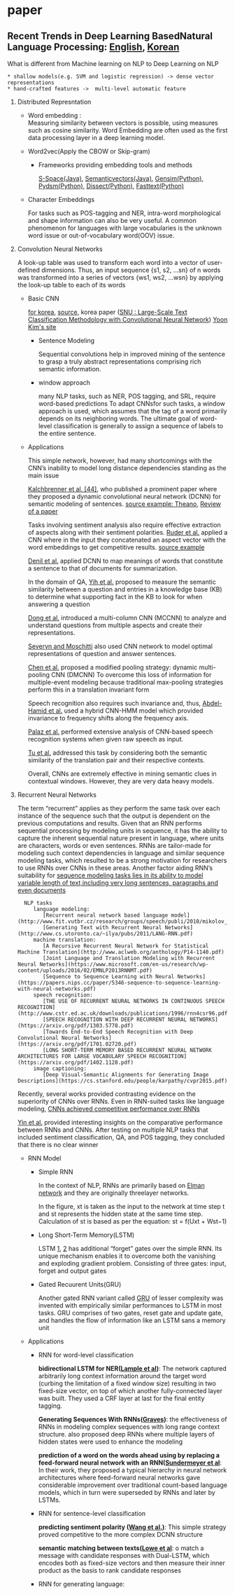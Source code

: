 # paper

## Recent Trends in Deep Learning BasedNatural Language Processing: [English](https://arxiv.org/pdf/1708.02709.pdf), [Korean](https://ratsgo.github.io/natural%20language%20processing/2017/08/16/deepNLP/)

What is different from Machine learning on NLP to Deep Learning on NLP

    * shallow models(e.g. SVM and logistic regression) -> dense vector representations
    * hand-crafted features ->  multi-level automatic feature


1. Distributed Represntation
    * Word embedding :  
        Measuring similarity between vectors is possible, using measures such as cosine similarity. 
        Word Embedding are often used as the first data processing layer in a deep learning model.
    * Word2vec(Apply the CBOW or Skip-gram)
        
        * Frameworks providing embedding tools and methods
        
          [S-Space(Java)](https://github.com/fozziethebeat/S-Space), 
          [Semanticvectors(Java)](https://github.com/semanticvectors/), 
          [Gensim(Python)](https://radimrehurek.com/gensim/), 
          [Pydsm(Python)](https://github.com/jimmycallin/pydsm/), 
          [Dissect(Python)](http://clic.cimec.unitn.it/composes/toolkit/), 
          [Fasttext(Python)](https://fasttext.cc/)
          
    * Character Embeddings
         
        For tasks such as POS-tagging and NER, intra-word morphological and shape information can also be very useful. A common phenomenon for languages with large vocabularies is the unknown word issue or out-of-vocabulary word(OOV)
issue.

2. Convolution Neural Networks


   A look-up table was used to transform each word into a vector of user-defined dimensions. Thus, an input sequence {s1, s2, ...sn} of n words was transformed into a series of vectors {ws1, ws2, ...wsn} by applying the look-up table to each of its words
 
   * Basic CNN
   
       [for korea](http://docs.likejazz.com/cnn-text-classification-tf/), [source](https://github.com/likejazz/cnn-text-classification-tf), korea paper ([SNU : Large-Scale Text Classification Methodology
with Convolutional Neural Network](https://bi.snu.ac.kr/Publications/Conferences/Domestic/KIISE2015W_JoHY.pdf))
       [Yoon Kim's site](http://www.people.fas.harvard.edu/~yoonkim/)
       
      
      * Sentence Modeling
      
         Sequential convolutions help in improved mining of the sentence to grasp a truly abstract representations comprising rich semantic information. 

      * window approach
         
         many NLP tasks, such as NER, POS tagging, and SRL, require word-based predictions
         To adapt CNNsfor such tasks, a window approach is used, which assumes that the tag of a word primarily depends on its neighboring words.
         The ultimate goal of word-level classification is generally to assign a sequence of labels to the entire sentence. 


   * Applications
   
      This simple network, however, had many shortcomings with the CNN’s inability to model long distance dependencies standing as the main issue
      
      [Kalchbrenner et al. [44]](http://www.aclweb.org/anthology/P14-1062), who published a prominent paper where they proposed a dynamic convolutional neural network (DCNN) for semantic modeling of sentences.
      [source example: Theano](https://github.com/FredericGodin/DynamicCNN), [Review of a paper](https://github.com/YBIGTA/DeepNLP-Study/wiki/Review-of-a-paper-:-A-Convolutional-Neural-Network-for-Modeling-Sentences)
      
      Tasks involving sentiment analysis also require effective extraction of aspects along with their sentiment polarities. [Ruder et al.](http://www.aclweb.org/anthology/S16-1053) applied a CNN where in the input they concatenated an aspect vector with the word embeddings to get competitive results. [source example](https://github.com/hurshprasad/ABSA)
      
      [Denil et al.](https://arxiv.org/pdf/1406.3830.pdf) applied DCNN to map meanings of words that constitute a sentence to that of documents for summarization.
      
      In the domain of QA, [Yih et al.]((http://www.iro.umontreal.ca/~lisa/pointeurs/ir0895-he-2.pdf)) proposed to measure the semantic similarity between a question and entries in a knowledge base (KB) to determine what supporting fact in the KB to look for when answering a question
      
      [Dong et al.](http://www.aclweb.org/anthology/P15-1026) introduced a multi-column CNN (MCCNN) to analyze and understand questions from multiple aspects and create their representations.
      
      [Severyn and Moschitti](https://arxiv.org/pdf/1604.01178.pdf) also used CNN network to model optimal representations of question and answer sentences.
      
      [Chen et al.](https://pdfs.semanticscholar.org/ca70/480f908ec60438e91a914c1075b9954e7834.pdf) proposed a modified pooling strategy: dynamic multi-pooling CNN (DMCNN) To overcome this loss of information for multiple-event modeling because traditional max-pooling strategies perform this in a translation invariant form
      
      Speech recognition also requires such invariance and, thus, [Abdel-Hamid et al.](https://www.microsoft.com/en-us/research/wp-content/uploads/2016/02/CNN_ASLPTrans2-14.pdf?ranMID=24542&ranEAID=je6NUbpObpQ&ranSiteID=je6NUbpObpQ-I48RjjENmS.uCPbhVqwKhw&epi=je6NUbpObpQ-I48RjjENmS.uCPbhVqwKhw&irgwc=1&OCID=AID681541_aff_7593_1243925&tduid=(ir_d32d3c05N7d3d1b2f5d8a9996762b938b)(7593)(1243925)(je6NUbpObpQ-I48RjjENmS.uCPbhVqwKhw)()&irclickid=d32d3c05N7d3d1b2f5d8a9996762b938b) used a hybrid CNN-HMM model which provided invariance to frequency shifts along the frequency axis.
      
      [Palaz et al.](https://ronan.collobert.com/pub/matos/2015_cnnspeech_interspeech.pdf) performed extensive analysis of CNN-based speech recognition systems when given raw speech as input.
      
       [Tu et al.](http://www.aclweb.org/anthology/P15-2088) addressed this task by considering both the semantic similarity of the translation pair and their respective contexts.
       
       Overall, CNNs are extremely effective in mining semantic clues in contextual windows. However, they are very data heavy
models. 


3. Recurrent Neural Networks
   
   The term “recurrent” applies as they perform the same task over each instance of the sequence such that the output is dependent on the previous computations and results. Given that an RNN performs sequential processing by modeling units in sequence, it has the ability to capture the inherent sequential nature present in language, where units are characters, words or even sentences. RNNs are tailor-made for modeling such context dependencies in language and similar sequence modeling tasks, which resulted to be a strong motivation for researchers to use RNNs over CNNs in these areas. Another factor aiding RNN’s suitability for [sequence modeling tasks lies in its ability to model variable length of text,including very long sentences, paragraphs and even documents](http://aclweb.org/anthology/D15-1167)
   
         NLP tasks 
            language modeling:
               [Recurrent neural network based language model](http://www.fit.vutbr.cz/research/groups/speech/publi/2010/mikolov_interspeech2010_IS100722.pdf)
               [Generating Text with Recurrent Neural Networks](http://www.cs.utoronto.ca/~ilya/pubs/2011/LANG-RNN.pdf)
            machine translation:
               [A Recursive Recurrent Neural Network for Statistical Machine Translation](http://www.aclweb.org/anthology/P14-1140.pdf)
               [Joint Language and Translation Modeling with Recurrent Neural Networks](https://www.microsoft.com/en-us/research/wp-content/uploads/2016/02/EMNLP2013RNNMT.pdf)
               [Sequence to Sequence Learning with Neural Networks](https://papers.nips.cc/paper/5346-sequence-to-sequence-learning-with-neural-networks.pdf)
            speech recognition:
               [THE USE OF RECURRENT NEURAL NETWORKS IN CONTINUOUS SPEECH RECOGNITION](http://www.cstr.ed.ac.uk/downloads/publications/1996/rnn4csr96.pdf)
               [SPEECH RECOGNITION WITH DEEP RECURRENT NEURAL NETWORKS](https://arxiv.org/pdf/1303.5778.pdf)
               [Towards End-to-End Speech Recognition with Deep Convolutional Neural Networks](https://arxiv.org/pdf/1701.02720.pdf)
               [LONG SHORT-TERM MEMORY BASED RECURRENT NEURAL NETWORK ARCHITECTURES FOR LARGE VOCABULARY SPEECH RECOGNITION](https://arxiv.org/pdf/1402.1128.pdf)
            image captioning:
               [Deep Visual-Semantic Alignments for Generating Image Descriptions](https://cs.stanford.edu/people/karpathy/cvpr2015.pdf)
               
   
   Recently, several works provided contrasting evidence on the superiority of CNNs over RNNs. Even in RNN-suited tasks like language modeling, [CNNs achieved competitive performance over RNNs](https://arxiv.org/pdf/1612.08083.pdf)
   
   [Yin et al.](https://arxiv.org/pdf/1702.01923.pdf) provided interesting insights on the comparative performance between RNNs and CNNs. After testing on multiple NLP tasks that included sentiment classification, QA, and POS tagging, they concluded that there is no clear winner
   
   * RNN Model
   
      * Simple RNN
         
         In the context of NLP, RNNs are primarily based on [Elman network](http://psych.colorado.edu/~kimlab/Elman1990.pdf) and they are originally threelayer networks.
         
         In the figure, xt is taken as the input to the network at time step t and st represents the hidden state at the same time step. Calculation of st is based as per the equation: st = f(Uxt + Wst−1) 
         
      * Long Short-Term Memory(LSTM)
      
         LSTM [1](http://www.bioinf.jku.at/publications/older/2604.pdf), [2](https://pdfs.semanticscholar.org/1154/0131eae85b2e11d53df7f1360eeb6476e7f4.pdf) has additional “forget” gates over the simple RNN. Its unique mechanism enables it to overcome both the vanishing and exploding gradient problem. Consisting of three gates: input, forget and output gates
         
      * Gated Recuurent Units(GRU)
      
         Another gated RNN variant called [GRU](https://arxiv.org/pdf/1406.1078.pdf) of lesser complexity was invented with empirically similar performances to LSTM in most tasks. GRU comprises of two gates, reset gate and update gate, and handles the flow of information like an LSTM sans a memory unit


   * Applications
   
      * RNN for word-level classification
         
         **bidirectional LSTM for NER([Lample et al](https://arxiv.org/pdf/1603.01360.pdf))**: The network captured arbitrarily long context information around the target word (curbing the limitation of a fixed window size) resulting in two fixed-size vector, on top of which another fully-connected layer was built. They used a CRF layer at last for the final entity tagging.
         
         **Generating Sequences With RNNs([Graves](https://arxiv.org/pdf/1308.0850.pdf))**: the effectiveness of RNNs in modeling complex sequences with long range context structure. also proposed deep RNNs where multiple layers of hidden states were used to enhance the modeling
         
         **prediction of a word on the words ahead using by replacing a feed-forward neural network with an RNN([Sundermeyer et al](https://www.lsv.uni-saarland.de/fileadmin/teaching/seminars/ASR-2015/DL-Seminar/From_Feedforward_to_Recurrent_LSTM_Neural_Networks_for_Language_Modeling.pdf)**: In their work, they proposed a typical hierarchy in neural network architectures where feed-forward neural networks gave considerable improvement over traditional count-based language models, which in turn were superseded by RNNs and later by LSTMs. 
         
      * RNN for sentence-level classification
      
         **predicting sentiment polarity ([Wang et al.](http://www.aclweb.org/anthology/P15-1130))**: This simple strategy proved competitive to the more complex DCNN structure
         
         **semantic matching between texts([Lowe et al](https://arxiv.org/pdf/1506.08909.pdf)**: o match a message with candidate responses with Dual-LSTM, which encodes both as fixed-size vectors and then measure their inner product as the basis to rank candidate responses
         
      * RNN for generating language: 
      
         

      
      
      
      
      
       

      
      
